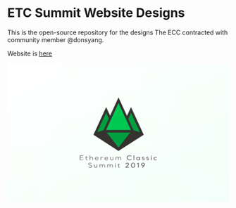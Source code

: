 # ETC Summit Website Designs

This is the open-source repository for the designs The ECC contracted with community member @donsyang.

Website is [here](https://www.etcsummit.com)

![logo](summit-pic.png)
